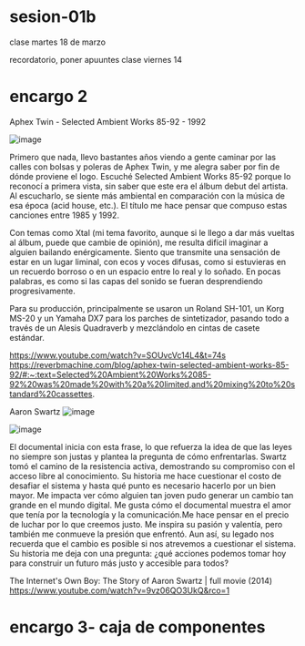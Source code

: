 # sesion-01b
clase martes 18 de marzo



recordatorio, poner apuuntes clase viernes 14




# encargo 2
Aphex Twin - Selected Ambient Works 85-92 - 1992

![image](https://github.com/user-attachments/assets/d84bfd95-e67f-44e1-ab83-95ef0723c9e4)

Primero que nada, llevo bastantes años viendo a gente caminar por las calles con bolsas y poleras de Aphex Twin, y me alegra saber por fin de dónde proviene el logo. Escuché Selected Ambient Works 85-92 porque lo reconocí a primera vista, sin saber que este era el álbum debut del artista. Al escucharlo, se siente más ambiental en comparación con la música de esa época (acid house, etc.). El título me hace pensar que compuso estas canciones entre 1985 y 1992.

Con temas como Xtal (mi tema favorito, aunque si le llego a dar más vueltas al álbum, puede que cambie de opinión), me resulta difícil imaginar a alguien bailando enérgicamente. Siento que transmite una sensación de estar en un lugar liminal, con ecos y voces difusas, como si estuvieras en un recuerdo borroso o en un espacio entre lo real y lo soñado. En pocas palabras, es como si las capas del sonido se fueran desprendiendo progresivamente.

Para su producción, principalmente se usaron un Roland SH-101, un Korg MS-20 y un Yamaha DX7 para los parches de sintetizador, pasando todo a través de un Alesis Quadraverb y mezclándolo en cintas de casete estándar.

https://www.youtube.com/watch?v=SOUvcVc14L4&t=74s
https://reverbmachine.com/blog/aphex-twin-selected-ambient-works-85-92/#:~:text=Selected%20Ambient%20Works%2085-92%20was%20made%20with%20a%20limited,and%20mixing%20to%20standard%20cassettes.

Aaron Swartz 
![image](https://github.com/user-attachments/assets/791fbdd4-62fd-4578-b9d9-222d4c1ea8e6)

![image](https://github.com/user-attachments/assets/a3e71b2e-54d6-401f-a124-a685d071c0a0)

El documental inicia con esta frase, lo que refuerza la idea de que las leyes no siempre son justas y plantea la pregunta de cómo enfrentarlas. Swartz tomó el camino de la resistencia activa, demostrando su compromiso con el acceso libre al conocimiento. Su historia me hace cuestionar el costo de desafiar el sistema y hasta qué punto es necesario hacerlo por un bien mayor. Me impacta ver cómo alguien tan joven pudo generar un cambio tan grande en el mundo digital. Me gusta cómo el documental muestra el amor que tenía por la tecnología y la comunicación.Me hace pensar en el precio de luchar por lo que creemos justo. Me inspira su pasión y valentía, pero también me conmueve la presión que enfrentó. Aun así, su legado nos recuerda que el cambio es posible si nos atrevemos a cuestionar el sistema. Su historia me deja con una pregunta: ¿qué acciones podemos tomar hoy para construir un futuro más justo y accesible para todos?

The Internet's Own Boy: The Story of Aaron Swartz | full movie (2014)
https://www.youtube.com/watch?v=9vz06QO3UkQ&rco=1

# encargo 3- caja de componentes #






